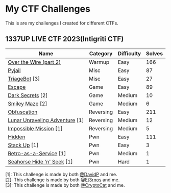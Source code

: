 # My CTF Challenges

This is are my challenges I created for different CTFs. <br/>

## 1337UP LIVE CTF 2023(Intigriti CTF)

| Name                                                                | Category    | Difficulty                                      | Solves |
| ------------------------------------------------------------------- | ----------- | ----------------------------------------- | ---------- |
| [Over the Wire (part 2)](<1337UP LIVE CTF 2023/OverTheWire2>)                                     | Warmup | Easy                                       | 166          |
| [Pyjail](<1337UP LIVE CTF 2023/Pyjail>)                                     | Misc | Easy                                       | 87        |
| [TriageBot](<1337UP LIVE CTF 2023/TriageBot>) [3]                                     | Misc | Easy                                       | 27        |
| [Escape](<1337UP LIVE CTF 2023/Escape>)                                     | Game | Easy                                       | 89        |
| [Dark Secrets](https://learn-cyber.net/writeup/Dark-Secrets) [2]                                     | Game | Medium                                       | 10        |
| [Smiley Maze](https://learn-cyber.net/writeup/Smiley-Maze) [2]                                     | Game | Medium                                       | 6        |
| [Obfuscation](<1337UP LIVE CTF 2023/Obfuscation>)                                     | Reversing | Easy                                       | 211        |
| [Lunar Unraveling Adventure](<1337UP LIVE CTF 2023/Lunar Unraveling Adventure>) [1]                                     | Reversing | Medium                                       | 12        |
| [Impossible Mission](<1337UP LIVE CTF 2023/Impossible Mission>) [1]                                     | Reversing | Medium                                       | 5        |
| [Hidden](<1337UP LIVE CTF 2023/Hidden>)                                     | Pwn | Easy                                       | 111        |
| [Stack Up](<1337UP LIVE CTF 2023/Stack Up>) [1]                                     | Pwn | Easy                                       | 3        |
| [Retro-as-a-Service](<1337UP LIVE CTF 2023/Retro-as-a-Service>) [1]                                     | Pwn | Medium                                       | 1        |
| [Seahorse Hide 'n' Seek](<1337UP LIVE CTF 2023/Seahorse-Hide-N-Seek>) [1]                                     | Pwn | Hard                                       | 1        |


[1]: This challenge is made by both [@DavidP](https://github.com/D13David) and me. <br/>
[2]: This challenge is made by both [@Et3rnos](https://github.com/Et3rnos) and me. <br/>
[3]: This challenge is made by both [@CryptoCat](https://github.com/Crypto-Cat) and me. 
